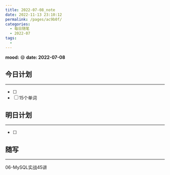 ```yaml
---
title: 2022-07-08_note
date: 2022-11-13 23:10:12
permalink: /pages/ac9b0f/
categories:
  - 每日随笔
  - 2022-07
tags:
  - 
---
```

**mood:** :smile:  									**date: 2022-07-08**  
## 今日计划  
------
- [ ]  
- [ ]  15个单词
## 明日计划  
------
- [ ]  
## 随写 
------

06-MySQL实战45讲